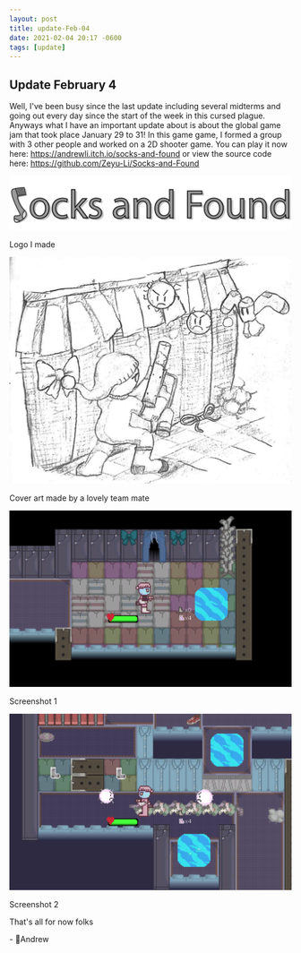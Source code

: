 ```yaml
---
layout: post
title: update-Feb-04
date: 2021-02-04 20:17 -0600
tags: [update]
---
```


## Update February 4

Well, I've been busy since the last update including several midterms and going out every day since the start of the week in this cursed plague. Anyways what I have an important update about is about the global game jam that took place January 29 to 31! In this game game, I formed a group with 3 other people and worked on a 2D shooter game. You can play it now here: https://andrewli.itch.io/socks-and-found or view the source code here: https://github.com/Zeyu-Li/Socks-and-Found

![logo](../assets/img/other/logo.png)

Logo I made

![artwork](../assets/img/other/artwork.jpg)

Cover art made by a lovely team mate

![InGame1](../assets/img/other/InGame1.png)

Screenshot 1

![InGame2](../assets/img/other/InGame2.png)

Screenshot 2



That's all for now folks

\- 💖Andrew